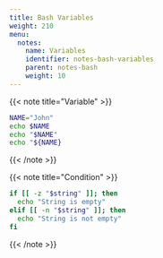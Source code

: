 ```yaml
---
title: Bash Variables
weight: 210
menu:
  notes:
    name: Variables
    identifier: notes-bash-variables
    parent: notes-bash
    weight: 10
---
```


<!-- Variable -->
{{< note title="Variable" >}}
    
```bash
NAME="John"
echo $NAME
echo "$NAME"
echo "${NAME}
```

{{< /note >}}

<!-- Condition -->
{{< note title="Condition" >}}

```bash
if [[ -z "$string" ]]; then
  echo "String is empty"
elif [[ -n "$string" ]]; then
  echo "String is not empty"
fi
```

{{< /note >}}